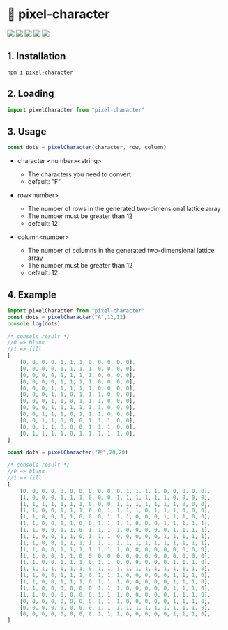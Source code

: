 # 🚀 pixel-character

<div>
  <img src="https://img.shields.io/badge/language-javascript-4bc51d.svg">
  <img src="https://travis-ci.org/boennemann/badges.svg?branch=master">
  <img src="https://img.shields.io/github/issues/fengtianxi001/Npm-Pixel-Character">
  <img src="https://img.shields.io/github/forks/fengtianxi001/Npm-Pixel-Character">
  <img src="https://img.shields.io/github/stars/fengtianxi001/Npm-Pixel-Character">
</div>


## 1. Installation
```shell
npm i pixel-character
```

## 2. Loading
```javascript
import pixelCharacter from "pixel-character"
```

## 3. Usage
```javascript
const dots = pixelCharacter(character, row, column)
```
- character \<number\>\<string\>
  - The characters you need to convert
  - default: "F" 


- row\<number\>
  - The number of rows in the generated two-dimensional lattice array
  - The number must be greater than 12
  - default: 12

- column<number\>
    - The number of columns in the generated two-dimensional lattice array
    - The number must be greater than 12
    - default: 12


## 4. Example
```javascript
import pixelCharacter from "pixel-character"
const dots = pixelCharacter("A",12,12)
console.log(dots)
```

```javascript
/* console result */
//0 => blank
//1 => fill
[
	[0, 0, 0, 0, 1, 1, 1, 0, 0, 0, 0, 0],
	[0, 0, 0, 0, 1, 1, 1, 1, 0, 0, 0, 0],
	[0, 0, 0, 0, 1, 1, 1, 1, 0, 0, 0, 0],
	[0, 0, 0, 0, 1, 1, 1, 1, 0, 0, 0, 0],
	[0, 0, 0, 1, 1, 1, 1, 1, 0, 0, 0, 0],
	[0, 0, 0, 1, 1, 0, 1, 1, 1, 0, 0, 0],
	[0, 0, 0, 1, 1, 0, 1, 1, 1, 0, 0, 0],
	[0, 0, 0, 1, 1, 1, 1, 1, 1, 0, 0, 0],
	[0, 0, 1, 1, 1, 0, 1, 1, 1, 0, 0, 0],
	[0, 0, 1, 1, 0, 0, 0, 1, 1, 1, 0, 0],
	[0, 0, 1, 1, 0, 0, 0, 1, 1, 1, 0, 0],
	[0, 1, 1, 1, 1, 0, 1, 1, 1, 1, 1, 0],
]
```

```javascript
const dots = pixelCharacter("哈",20,20)
```

```javascript
/* console result */
//0 => blank
//1 => fill
[
	[0, 0, 0, 0, 0, 0, 0, 0, 0, 0, 0, 1, 1, 1, 1, 0, 0, 0, 0, 0],
	[1, 0, 0, 0, 1, 1, 1, 0, 0, 0, 1, 1, 1, 1, 1, 1, 0, 0, 0, 0],
	[1, 1, 1, 1, 1, 1, 1, 0, 0, 0, 1, 1, 1, 1, 1, 1, 1, 0, 0, 0],
	[1, 1, 0, 0, 1, 1, 1, 0, 0, 1, 1, 1, 1, 0, 1, 1, 1, 0, 0, 0],
	[1, 1, 0, 0, 1, 1, 0, 0, 0, 1, 1, 1, 0, 0, 0, 1, 1, 1, 0, 0],
	[1, 1, 0, 0, 1, 1, 0, 0, 1, 1, 1, 1, 0, 0, 0, 1, 1, 1, 1, 1],
	[1, 1, 0, 0, 1, 1, 0, 1, 1, 1, 1, 0, 0, 0, 0, 0, 1, 1, 1, 1],
	[1, 1, 0, 0, 1, 1, 0, 1, 1, 1, 0, 0, 0, 0, 0, 1, 1, 1, 1, 1],
	[1, 1, 0, 0, 1, 1, 1, 1, 1, 1, 1, 1, 1, 1, 1, 1, 1, 1, 1, 1],
	[1, 1, 0, 0, 1, 1, 1, 1, 1, 1, 1, 0, 0, 0, 0, 0, 0, 0, 0, 0],
	[1, 1, 0, 0, 1, 1, 0, 0, 0, 0, 0, 0, 0, 0, 0, 0, 0, 0, 0, 0],
	[1, 1, 0, 0, 1, 1, 1, 0, 1, 1, 0, 0, 0, 0, 0, 0, 1, 1, 1, 0],
	[1, 1, 1, 1, 1, 1, 1, 0, 1, 1, 1, 1, 1, 1, 1, 1, 1, 1, 1, 0],
	[1, 1, 0, 0, 1, 1, 1, 0, 1, 1, 1, 0, 0, 0, 0, 0, 1, 1, 1, 0],
	[1, 1, 0, 0, 1, 1, 1, 0, 1, 1, 1, 0, 0, 0, 0, 0, 1, 1, 1, 0],
	[1, 1, 0, 0, 0, 0, 0, 0, 1, 1, 1, 0, 0, 0, 0, 0, 1, 1, 1, 0],
	[1, 1, 0, 0, 0, 0, 0, 0, 1, 1, 1, 0, 0, 0, 0, 0, 1, 1, 1, 0],
	[0, 0, 0, 0, 0, 0, 0, 0, 1, 1, 1, 0, 0, 0, 0, 0, 1, 1, 1, 0],
	[0, 0, 0, 0, 0, 0, 0, 0, 1, 1, 1, 1, 1, 1, 1, 1, 1, 1, 1, 0],
	[0, 0, 0, 0, 0, 0, 0, 0, 1, 1, 1, 0, 0, 0, 0, 0, 1, 1, 1, 0],
]
```
